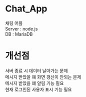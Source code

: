 # Chat_App   
채팅 어플   
Server : node.js   
DB : MariaDB

# 개선점   
   
서버 종료 시 데이터 날아가는 문제   
메시지 받았을 떄 화면 갱신이 안되는 문제   
메시지 받았을 떄 알림 기능 필요   
현재 로그인된 사용자 표시 기능 필요
